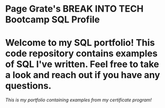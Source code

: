 # Page Grate's BREAK INTO TECH Bootcamp SQL Profile
# Welcome to my SQL portfolio! This code repository contains examples of SQL I've written. Feel free to take a look and reach out if you have any questions.
*This is my portfolio containing examples from my certificate program!*
